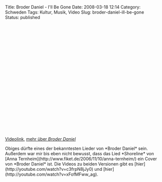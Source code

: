 Title: Broder Daniel - I'll Be Gone
Date: 2008-03-18 12:14
Category: Schweden
Tags: Kultur, Musik, Video
Slug: broder-daniel-ill-be-gone
Status: published

<p>
<object width="425" height="355">
<param name="movie" value="http://www.youtube.com/v/MibK_LCF7hs&amp;hl=en"></param><param name="wmode" value="transparent"></param>

<embed src="http://www.youtube.com/v/MibK_LCF7hs&amp;hl=en" type="application/x-shockwave-flash" wmode="transparent" width="425" height="355">
</embed>
</object>
  
[Videolink](http://youtube.com/watch?v=MibK_LCF7hs), [mehr über *Broder
Daniel*](http://de.wikipedia.org/wiki/Broder_Daniel)

</p>
Obiges dürfte eines der bekanntesten Lieder von *Broder Daniel* sein.
Außerdem war mir bis eben nicht bewusst, dass das Lied *Shoreline* von
[Anna Ternheim](http://www.fiket.de/2006/11/10/anna-ternheim/) ein Cover
von *Broder Daniel* ist. Die Videos zu beiden Versionen gibt es
[hier](http://youtube.com/watch?v=c3frpN8jJy0) und
[hier](http://youtube.com/watch?v=xFofMFww_ag).

